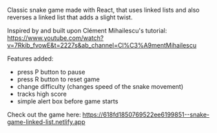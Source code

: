 Classic snake game made with React, that uses linked lists and also reverses a linked list that adds a slight twist. 

Inspired by and built upon Clément Mihailescu's tutorial: https://www.youtube.com/watch?v=7Rkib_fvowE&t=2227s&ab_channel=Cl%C3%A9mentMihailescu

Features added: 
- press P button to pause
- press R button to reset game
- change difficulty (changes speed of the snake movement)
- tracks high score
- simple alert box before game starts

Check out the game here: https://618fd1850769522ee6199851--snake-game-linked-list.netlify.app
